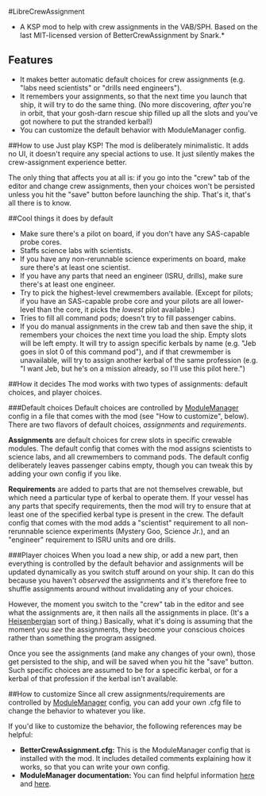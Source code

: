 #LibreCrewAssignment
* A KSP mod to help with crew assignments in the VAB/SPH.  Based on the last MIT-licensed version of BetterCrewAssignment by Snark.*

## Features

 * It makes better automatic default choices for crew assignments (e.g. "labs need scientists" or "drills need engineers").
 * It remembers your assignments, so that the next time you launch that ship, it will try to do the same thing.  (No more discovering, *after* you're in orbit, that your gosh-darn rescue ship filled up all the slots and you've got nowhere to put the stranded kerbal!)
 * You can customize the default behavior with ModuleManager config.

##How to use
Just play KSP!  The mod is deliberately minimalistic.  It adds no UI, it doesn't require any special actions to use.  It just silently makes the crew-assignment experience better.

The only thing that affects you at all is:  if you go into the "crew" tab of the editor and change crew assignments, then your choices won't be persisted unless you hit the "save" button before launching the ship.  That's it, that's all there is to know.


##Cool things it does by default

* Make sure there's a pilot on board, if you don't have any SAS-capable probe cores.
* Staffs science labs with scientists.
* If you have any non-rerunnable science experiments on board, make sure there's at least one scientist.
* If you have any parts that need an engineer (ISRU, drills), make sure there's at least one engineer.
* Try to pick the highest-level crewmembers available. (Except for pilots; if you have an SAS-capable probe core and your pilots are all lower-level than the core, it picks the *lowest* pilot available.)
* Tries to fill all command pods; doesn't try to fill passenger cabins.
* If you do manual assignments in the crew tab and then save the ship, it remembers your choices the next time you load the ship.  Empty slots will be left empty.  It will try to assign specific kerbals by name (e.g. "Jeb goes in slot 0 of this command pod"), and if that crewmember is unavailable, will try to assign another kerbal of the same profession (e.g. "I want Jeb, but he's on a mission already, so I'll use this pilot here.")


##How it decides
The mod works with two types of assignments:  default choices, and player choices.

###Default choices
Default choices are controlled by [ModuleManager](http://forum.kerbalspaceprogram.com/index.php?/topic/50533-105-module-manager-2613-november-9th-with-more-sha-and-less-bug-upgrade/) config in a file that comes with the mod (see "How to customize", below).  There are two flavors of default choices, *assignments* and *requirements*.

**Assignments** are default choices for crew slots in specific crewable modules.  The default config that comes with the mod assigns scientists to science labs, and all crewmembers to command pods. The default config deliberately leaves passenger cabins empty, though you can tweak this by adding your own config if you like.

**Requirements** are added to parts that are not themselves crewable, but which need a particular type of kerbal to operate them.  If your vessel has any parts that specify requirements, then the mod will try to ensure that at least one of the specified kerbal type is present in the crew. The default config that comes with the mod adds a "scientist" requirement to all non-rerunnable science experiments (Mystery Goo, Science Jr.), and an "engineer" requirement to ISRU units and ore drills.

###Player choices
When you load a new ship, or add a new part, then everything is controlled by the default behavior and assignments will be updated dynamically as you switch stuff around on your ship. It can do this because you haven't *observed* the assignments and it's therefore free to shuffle assignments around without invalidating any of your choices.

However, the moment you switch to the "crew" tab in the editor and see what the assignments are, it then nails all the assignments in place.  (It's a [Heisenbergian](https://en.wikipedia.org/wiki/Observer_effect_%28physics%29) sort of thing.)  Basically, what it's doing is assuming that the moment you *see* the assignments, they become your conscious choices rather than something the program assigned.

Once you see the assignments (and make any changes of your own), those get persisted to the ship, and will be saved when you hit the "save" button.  Such specific choices are assumed to be for a specific kerbal, or for a kerbal of that profession if the kerbal isn't available.


##How to customize
Since all crew assignments/requirements are controlled by [ModuleManager](http://forum.kerbalspaceprogram.com/index.php?/topic/50533-105-module-manager-2613-november-9th-with-more-sha-and-less-bug-upgrade/) config,  you can add your own .cfg file to change the behavior to whatever you like.

If you'd like to customize the behavior, the following references may be helpful:

* **BetterCrewAssignment.cfg:** This is the ModuleManager config that is installed with the mod. It includes detailed comments explaining how it works, so that you can write your own config.
* **ModuleManager documentation:**  You can find helpful information [here](https://github.com/sarbian/ModuleManager/wiki/Module-Manager-Syntax) and [here](https://github.com/sarbian/ModuleManager/wiki/Module-Manager-Handbook).
